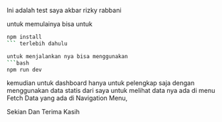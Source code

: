 Ini adalah test saya akbar rizky rabbani

untuk memulainya bisa untuk
```bash 
npm install 
``` terlebih dahulu

untuk menjalankan nya bisa menggunakan
```bash
npm run dev
```

kemudian untuk dashboard hanya untuk pelengkap saja dengan menggunakan data statis dari saya
untuk melihat data nya ada di menu Fetch Data yang ada di Navigation Menu,

Sekian Dan Terima Kasih